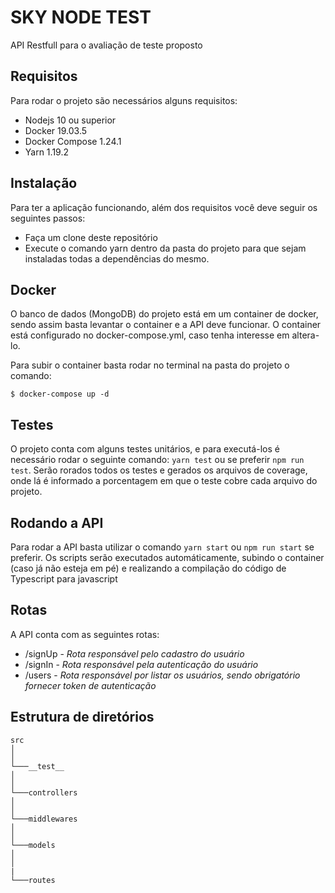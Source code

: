 # SKY NODE TEST
API Restfull para o avaliação de teste proposto

## Requisitos
Para rodar o projeto são necessários alguns requisitos:
 - Nodejs 10 ou superior
 - Docker 19.03.5
 - Docker Compose 1.24.1
 - Yarn 1.19.2

## Instalação
Para ter a aplicação funcionando, além dos requisitos você deve seguir os seguintes passos: 
 - Faça um clone deste repositório
 - Execute o comando yarn dentro da pasta do projeto para que sejam instaladas todas a dependências do mesmo.


## Docker
O banco de dados (MongoDB) do projeto está em um container de docker, sendo assim basta levantar o container e a API deve funcionar. O container está configurado no docker-compose.yml, caso tenha interesse em altera-lo.

Para subir o container basta rodar no terminal na pasta do projeto o comando: 
```
$ docker-compose up -d
```


## Testes 
O projeto conta com alguns testes unitários, e para executá-los é necessário rodar o seguinte comando: `yarn test` ou se preferir `npm run test`. Serão rorados todos os testes e gerados os arquivos de coverage, onde lá é informado a porcentagem em que o teste cobre cada arquivo do projeto.

## Rodando a API
Para rodar a API basta utilizar o comando `yarn start` ou `npm run start` se preferir. Os scripts serão executados automáticamente, subindo o container (caso já não esteja em pé) e realizando a compilação do código de Typescript para javascript

## Rotas

A API conta com as seguintes rotas: 

- /signUp - *Rota responsável pelo cadastro do usuário*
- /signIn - *Rota responsável pela autenticação do usuário* 
- /users - *Rota responsável por listar os usuários, sendo obrigatório fornecer token de autenticação*

## Estrutura de diretórios

```
src
│
│
└───__test__
│
│
└───controllers
│
│
└───middlewares
│
│
└───models
│     
│  
|
└───routes
```